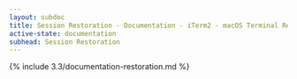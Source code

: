 ```yaml
---
layout: subdoc
title: Session Restoration - Documentation - iTerm2 - macOS Terminal Replacement
active-state: documentation
subhead: Session Restoration
---
```

{% include 3.3/documentation-restoration.md %}

